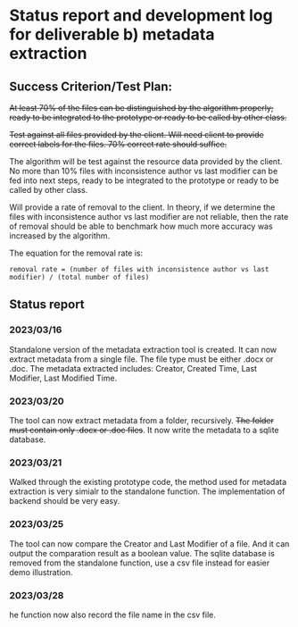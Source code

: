 # Status report and development log for deliverable b) metadata extraction 

## Success Criterion/Test Plan: 
~~At least 70% of the files can be distinguished by the algorithm properly; ready to be integrated to the prototype or ready to be called by other class.~~

~~Test against all files provided by the client. Will need client to provide correct labels for the files. 70% correct rate should suffice.~~

The algorithm will be test against the resource data provided by the client. No more than 10% files with inconsistence author vs last modifier can be fed into next steps, ready to be integrated to the prototype or ready to be called by other class. 

Will provide a rate of removal to the client. In theory, if we determine the files with inconsistence author vs last modifier are not reliable, then the rate of removal should be able to benchmark how much more accuracy was increased by the algorithm. 

The equation for the removal rate is: 

    removal rate = (number of files with inconsistence author vs last modifier) / (total number of files)

## Status report
### 2023/03/16
Standalone version of the metadata extraction tool is created. It can now extract metadata from a single file. The file type must be either .docx or .doc. The metadata extracted includes: Creator, Created Time, Last Modifier, Last Modified Time. 

### 2023/03/20
The tool can now extract metadata from a folder, recursively. ~~The folder must contain only .docx or .doc files~~. It now write the metadata to a sqlite database. 

### 2023/03/21
Walked through the existing prototype code, the method used for metadata extraction is very simialr to the standalone function. The implementation of backend should be very easy.

### 2023/03/25
The tool can now compare the Creator and Last Modifier of a file. And it can output the comparation result as a boolean value. The sqlite database is removed from the standalone function, use a csv file instead for easier demo illustration. 

### 2023/03/28
he function now also record the file name in the csv file. 

